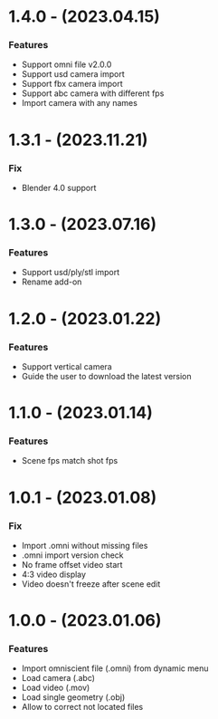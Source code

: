 # 1.4.0 - (2023.04.15)

### Features
- Support omni file v2.0.0
- Support usd camera import
- Support fbx camera import
- Support abc camera with different fps
- Import camera with any names

# 1.3.1 - (2023.11.21)

### Fix
- Blender 4.0 support

# 1.3.0 - (2023.07.16)

### Features
- Support usd/ply/stl import
- Rename add-on

# 1.2.0 - (2023.01.22)

### Features
- Support vertical camera
- Guide the user to download the latest version

# 1.1.0 - (2023.01.14)

### Features
- Scene fps match shot fps

# 1.0.1 - (2023.01.08)

### Fix
- Import .omni without missing files
- .omni import version check
- No frame offset video start
- 4:3 video display
- Video doesn't freeze after scene edit

# 1.0.0 - (2023.01.06)

### Features
- Import omniscient file (.omni) from dynamic menu
- Load camera (.abc)
- Load video (.mov)
- Load single geometry (.obj)
- Allow to correct not located files